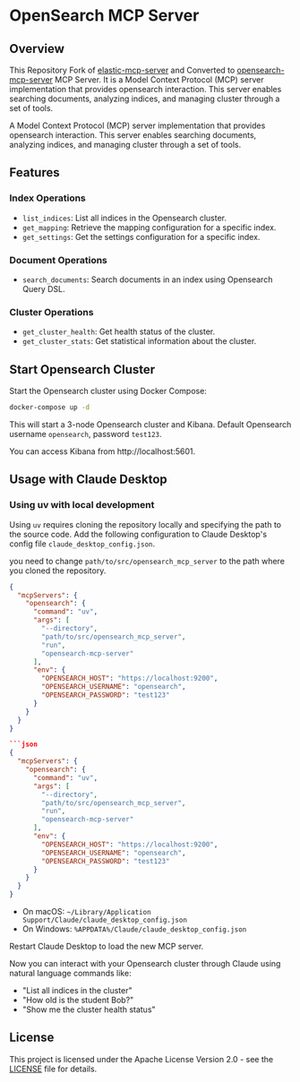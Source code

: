 # OpenSearch MCP Server

## Overview

 This Repository Fork of [elastic-mcp-server](https://github.com/cr7258/elasticsearch-mcp-server) and Converted to [opensearch-mcp-server](https://github.com/seohyunjun/opensearch-mcp-server) MCP Server. It is a Model Context Protocol (MCP) server implementation that provides opensearch interaction. This server enables searching documents, analyzing indices, and managing cluster through a set of tools.

A Model Context Protocol (MCP) server implementation that provides opensearch interaction. This server enables searching documents, analyzing indices, and managing cluster through a set of tools.

## Features

### Index Operations

- `list_indices`: List all indices in the Opensearch cluster.
- `get_mapping`: Retrieve the mapping configuration for a specific index.
- `get_settings`: Get the settings configuration for a specific index.

### Document Operations

- `search_documents`: Search documents in an index using Opensearch Query DSL.

### Cluster Operations

- `get_cluster_health`: Get health status of the cluster.
- `get_cluster_stats`: Get statistical information about the cluster.


## Start Opensearch Cluster

Start the Opensearch cluster using Docker Compose:

```bash
docker-compose up -d
```

This will start a 3-node Opensearch cluster and Kibana. Default Opensearch username `opensearch`, password `test123`.

You can access Kibana from http://localhost:5601.

## Usage with Claude Desktop

### Using uv with local development

Using `uv` requires cloning the repository locally and specifying the path to the source code. Add the following configuration to Claude Desktop's config file `claude_desktop_config.json`.

you need to change `path/to/src/opensearch_mcp_server` to the path where you cloned the repository.

```json
{
  "mcpServers": {
    "opensearch": {
      "command": "uv",
      "args": [
        "--directory",
        "path/to/src/opensearch_mcp_server",
        "run",
        "opensearch-mcp-server"
      ],
      "env": {
        "OPENSEARCH_HOST": "https://localhost:9200",
        "OPENSEARCH_USERNAME": "opensearch",
        "OPENSEARCH_PASSWORD": "test123"
      }
    }
  }
}

```json
{
  "mcpServers": {
    "opensearch": {
      "command": "uv",
      "args": [
        "--directory",
        "path/to/src/opensearch_mcp_server",
        "run",
        "opensearch-mcp-server"
      ],
      "env": {
        "OPENSEARCH_HOST": "https://localhost:9200",
        "OPENSEARCH_USERNAME": "opensearch",
        "OPENSEARCH_PASSWORD": "test123"
      }
    }
  }
}
```

- On macOS: `~/Library/Application Support/Claude/claude_desktop_config.json`
- On Windows: `%APPDATA%/Claude/claude_desktop_config.json`

Restart Claude Desktop to load the new MCP server.

Now you can interact with your Opensearch cluster through Claude using natural language commands like:
- "List all indices in the cluster"
- "How old is the student Bob?"
- "Show me the cluster health status"

## License

This project is licensed under the Apache License Version 2.0 - see the [LICENSE](LICENSE) file for details.
